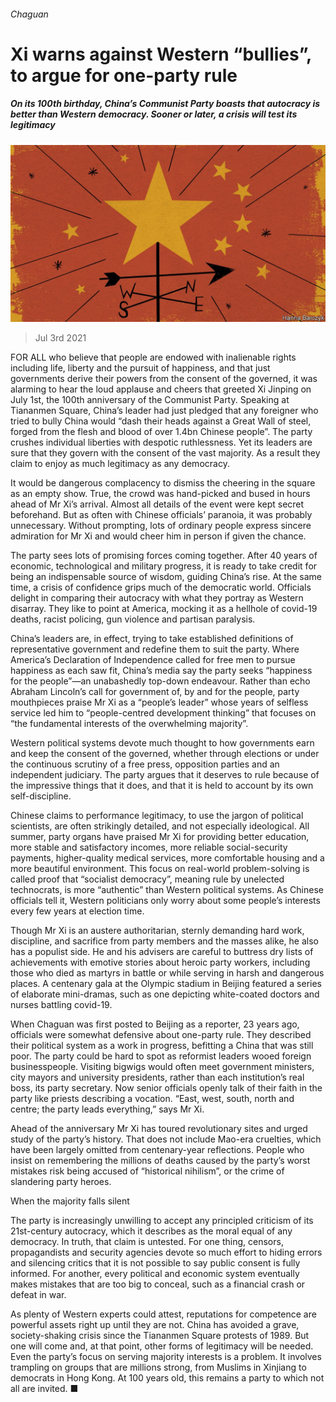 ###### Chaguan

# Xi warns against Western “bullies”, to argue for one-party rule 

##### On its 100th birthday, China’s Communist Party boasts that autocracy is better than Western democracy. Sooner or later, a crisis will test its legitimacy 

![image](images/20210703_CND000_0.jpg) 

> Jul 3rd 2021 

FOR ALL who believe that people are endowed with inalienable rights including life, liberty and the pursuit of happiness, and that just governments derive their powers from the consent of the governed, it was alarming to hear the loud applause and cheers that greeted Xi Jinping on July 1st, the 100th anniversary of the Communist Party. Speaking at Tiananmen Square, China’s leader had just pledged that any foreigner who tried to bully China would “dash their heads against a Great Wall of steel, forged from the flesh and blood of over 1.4bn Chinese people”. The party crushes individual liberties with despotic ruthlessness. Yet its leaders are sure that they govern with the consent of the vast majority. As a result they claim to enjoy as much legitimacy as any democracy.

It would be dangerous complacency to dismiss the cheering in the square as an empty show. True, the crowd was hand-picked and bused in hours ahead of Mr Xi’s arrival. Almost all details of the event were kept secret beforehand. But as often with Chinese officials’ paranoia, it was probably unnecessary. Without prompting, lots of ordinary people express sincere admiration for Mr Xi and would cheer him in person if given the chance.


The party sees lots of promising forces coming together. After 40 years of economic, technological and military progress, it is ready to take credit for being an indispensable source of wisdom, guiding China’s rise. At the same time, a crisis of confidence grips much of the democratic world. Officials delight in comparing their autocracy with what they portray as Western disarray. They like to point at America, mocking it as a hellhole of covid-19 deaths, racist policing, gun violence and partisan paralysis.

China’s leaders are, in effect, trying to take established definitions of representative government and redefine them to suit the party. Where America’s Declaration of Independence called for free men to pursue happiness as each saw fit, China’s media say the party seeks “happiness for the people”—an unabashedly top-down endeavour. Rather than echo Abraham Lincoln’s call for government of, by and for the people, party mouthpieces praise Mr Xi as a “people’s leader” whose years of selfless service led him to “people-centred development thinking” that focuses on “the fundamental interests of the overwhelming majority”.

Western political systems devote much thought to how governments earn and keep the consent of the governed, whether through elections or under the continuous scrutiny of a free press, opposition parties and an independent judiciary. The party argues that it deserves to rule because of the impressive things that it does, and that it is held to account by its own self-discipline.

Chinese claims to performance legitimacy, to use the jargon of political scientists, are often strikingly detailed, and not especially ideological. All summer, party organs have praised Mr Xi for providing better education, more stable and satisfactory incomes, more reliable social-security payments, higher-quality medical services, more comfortable housing and a more beautiful environment. This focus on real-world problem-solving is called proof that “socialist democracy”, meaning rule by unelected technocrats, is more “authentic” than Western political systems. As Chinese officials tell it, Western politicians only worry about some people’s interests every few years at election time.

Though Mr Xi is an austere authoritarian, sternly demanding hard work, discipline, and sacrifice from party members and the masses alike, he also has a populist side. He and his advisers are careful to buttress dry lists of achievements with emotive stories about heroic party workers, including those who died as martyrs in battle or while serving in harsh and dangerous places. A centenary gala at the Olympic stadium in Beijing featured a series of elaborate mini-dramas, such as one depicting white-coated doctors and nurses battling covid-19.

When Chaguan was first posted to Beijing as a reporter, 23 years ago, officials were somewhat defensive about one-party rule. They described their political system as a work in progress, befitting a China that was still poor. The party could be hard to spot as reformist leaders wooed foreign businesspeople. Visiting bigwigs would often meet government ministers, city mayors and university presidents, rather than each institution’s real boss, its party secretary. Now senior officials openly talk of their faith in the party like priests describing a vocation. “East, west, south, north and centre; the party leads everything,” says Mr Xi.

Ahead of the anniversary Mr Xi has toured revolutionary sites and urged study of the party’s history. That does not include Mao-era cruelties, which have been largely omitted from centenary-year reflections. People who insist on remembering the millions of deaths caused by the party’s worst mistakes risk being accused of “historical nihilism”, or the crime of slandering party heroes.

When the majority falls silent

The party is increasingly unwilling to accept any principled criticism of its 21st-century autocracy, which it describes as the moral equal of any democracy. In truth, that claim is untested. For one thing, censors, propagandists and security agencies devote so much effort to hiding errors and silencing critics that it is not possible to say public consent is fully informed. For another, every political and economic system eventually makes mistakes that are too big to conceal, such as a financial crash or defeat in war.

As plenty of Western experts could attest, reputations for competence are powerful assets right up until they are not. China has avoided a grave, society-shaking crisis since the Tiananmen Square protests of 1989. But one will come and, at that point, other forms of legitimacy will be needed. Even the party’s focus on serving majority interests is a problem. It involves trampling on groups that are millions strong, from Muslims in Xinjiang to democrats in Hong Kong. At 100 years old, this remains a party to which not all are invited. ■

